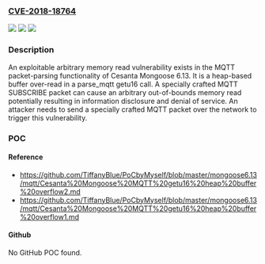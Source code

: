 ### [CVE-2018-18764](https://cve.mitre.org/cgi-bin/cvename.cgi?name=CVE-2018-18764)
![](https://img.shields.io/static/v1?label=Product&message=n%2Fa&color=blue)
![](https://img.shields.io/static/v1?label=Version&message=n%2Fa&color=blue)
![](https://img.shields.io/static/v1?label=Vulnerability&message=n%2Fa&color=brighgreen)

### Description

An exploitable arbitrary memory read vulnerability exists in the MQTT packet-parsing functionality of Cesanta Mongoose 6.13. It is a heap-based buffer over-read in a parse_mqtt getu16 call. A specially crafted MQTT SUBSCRIBE packet can cause an arbitrary out-of-bounds memory read potentially resulting in information disclosure and denial of service. An attacker needs to send a specially crafted MQTT packet over the network to trigger this vulnerability.

### POC

#### Reference
- https://github.com/TiffanyBlue/PoCbyMyself/blob/master/mongoose6.13/mqtt/Cesanta%20Mongoose%20MQTT%20getu16%20heap%20buffer%20overflow2.md
- https://github.com/TiffanyBlue/PoCbyMyself/blob/master/mongoose6.13/mqtt/Cesanta%20Mongoose%20MQTT%20getu16%20heap%20buffer%20overflow1.md

#### Github
No GitHub POC found.

